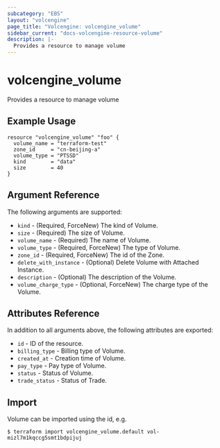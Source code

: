 ```yaml
---
subcategory: "EBS"
layout: "volcengine"
page_title: "Volcengine: volcengine_volume"
sidebar_current: "docs-volcengine-resource-volume"
description: |-
  Provides a resource to manage volume
---
```

# volcengine_volume
Provides a resource to manage volume
## Example Usage
```hcl
resource "volcengine_volume" "foo" {
  volume_name = "terraform-test"
  zone_id     = "cn-beijing-a"
  volume_type = "PTSSD"
  kind        = "data"
  size        = 40
}
```
## Argument Reference
The following arguments are supported:
* `kind` - (Required, ForceNew) The kind of Volume.
* `size` - (Required) The size of Volume.
* `volume_name` - (Required) The name of Volume.
* `volume_type` - (Required, ForceNew) The type of Volume.
* `zone_id` - (Required, ForceNew) The id of the Zone.
* `delete_with_instance` - (Optional) Delete Volume with Attached Instance.
* `description` - (Optional) The description of the Volume.
* `volume_charge_type` - (Optional, ForceNew) The charge type of the Volume.

## Attributes Reference
In addition to all arguments above, the following attributes are exported:
* `id` - ID of the resource.
* `billing_type` - Billing type of Volume.
* `created_at` - Creation time of Volume.
* `pay_type` - Pay type of Volume.
* `status` - Status of Volume.
* `trade_status` - Status of Trade.


## Import
Volume can be imported using the id, e.g.
```
$ terraform import volcengine_volume.default vol-mizl7m1kqccg5smt1bdpijuj
```

